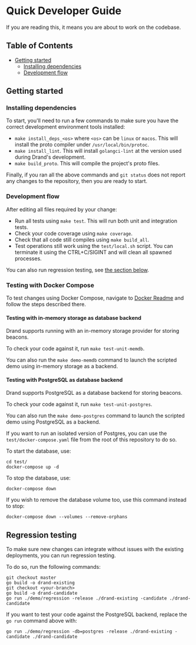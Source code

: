 # Quick Developer Guide

If you are reading this, it means you are about to work on the codebase.

## Table of Contents
- [Getting started](#getting-started)
  - [Installing dependencies](#installing-dependencies) 
  - [Development flow](#development-flow)

## Getting started

### Installing dependencies

To start, you'll need to run a few commands to make sure you have the
correct development environment tools installed:
 
- `make install_deps_<os>` where `<os>` can be `linux` or `macos`. This will install the proto compiler under `/usr/local/bin/protoc`.
- `make install_lint`. This will install `golangci-lint` at the version used during Drand's development.
- `make build_proto`. This will compile the project's proto files.

Finally, if you ran all the above commands and `git status` does not report any changes to the repository,
then you are ready to start.

### Development flow

After editing all files required by your change:

- Run all tests using `make test`. This will run both unit and integration tests.
- Check your code coverage using `make coverage`.
- Check that all code still compiles using `make build_all`.
- Test operations still work using the `test/local.sh` script. You can terminate it using the CTRL+C/SIGINT and will clean all spawned processes.

You can also run regression testing, see [the section below](#regression-testing).

### Testing with Docker Compose

To test changes using Docker Compose, navigate to [Docker Readme](test/docker/README.md) and follow the steps described there.

#### Testing with in-memory storage as database backend

Drand supports running with an in-memory storage provider for storing beacons.

To check your code against it, run `make test-unit-memdb`.

You can also run the `make demo-memdb` command to launch the scripted demo using
in-memory storage as a backend.

#### Testing with PostgreSQL as database backend

Drand supports PostgreSQL as a database backend for storing beacons.

To check your code against it, run `make test-unit-postgres`.

You can also run the `make demo-postgres` command to launch the scripted demo using
PostgreSQL as a backend.

If you want to run an isolated version of Postgres, you can use the `test/docker-compose.yaml` file
from the root of this repository to do so.

To start the database, use:
```shell
cd test/
docker-compose up -d
```

To stop the database, use:
```shell
docker-compose down
```

If you wish to remove the database volume too, use this command instead to stop:
```shell
docker-compose down --volumes --remove-orphans
```

## Regression testing

To make sure new changes can integrate without issues with the existing deployments,
you can run regression testing.

To do so, run the following commands:
```shell
git checkout master
go build -o drand-existing
git checkout <your-branch>
go build -o drand-candidate
go run ./demo/regression -release ./drand-existing -candidate ./drand-candidate
```

If you want to test your code against the PostgreSQL backend, replace the
`go run` command above with:

```shell
go run ./demo/regression -db=postgres -release ./drand-existing -candidate ./drand-candidate
```
